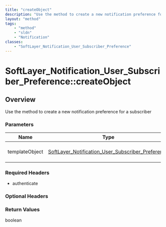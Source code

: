 ```yaml
---
title: "createObject"
description: "Use the method to create a new notification preference for a subscriber"
layout: "method"
tags:
    - "method"
    - "sldn"
    - "Notification"
classes:
    - "SoftLayer_Notification_User_Subscriber_Preference"
---
```

# SoftLayer_Notification_User_Subscriber_Preference::createObject
## Overview 
Use the method to create a new notification preference for a subscriber 

### Parameters 
|Name | Type | Description |
| --- | --- | --- |
|templateObject| <a href='/reference/datatypes/SoftLayer_Notification_User_Subscriber_Preference'>SoftLayer_Notification_User_Subscriber_Preference </a>| The SoftLayer_Notification_User_Subscriber_Preference object that you wish to create.|


### Required Headers
* authenticate

### Optional Headers

### Return Values
boolean
